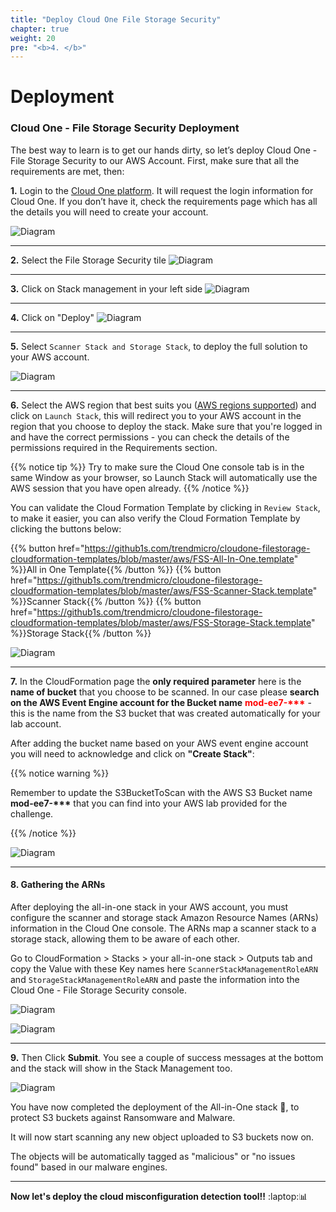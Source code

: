 ```yaml
---
title: "Deploy Cloud One File Storage Security"
chapter: true
weight: 20
pre: "<b>4. </b>"
---
```



# Deployment

### Cloud One - File Storage Security Deployment

The best way to learn is to get our hands dirty, so let’s deploy Cloud One - File Storage Security to our AWS Account. First, make sure that all the requirements are met, then:

**1.** Login to the [Cloud One platform](https://cloudone.trendmicro.com). It will request the login information for Cloud One. If you don’t have it, check the requirements page which has all the details you will need to create your account.

![Diagram](/images/login.png)

---

**2.** Select the File Storage Security tile
![Diagram](/images/login_2.png)

---

**3.** Click on Stack management in your left side
![Diagram](/images/login_3.png)

---

**4.** Click on "Deploy" 
![Diagram](/images/login_4.png)

---

**5.** Select ```Scanner Stack and Storage Stack```, to deploy the full solution to your AWS account.

![Diagram](/images/fss-deploy-stacks-select.png)

---

**6.** Select the AWS region that best suits you ([AWS regions supported](/10_requirements.html)) and click on ```Launch Stack```, this will redirect you to your AWS account in the region that you choose to deploy the stack. Make sure that you're logged in and have the correct permissions - you can check the details of the permissions required in the Requirements section.

{{% notice tip %}}
Try to make sure the Cloud One console tab is in the same Window as your browser, so Launch Stack will automatically use the AWS session that you have open already. 
{{% /notice %}}

You can validate the Cloud Formation Template by clicking in ```Review Stack```, to make it easier, you can also verify the Cloud Formation Template by clicking the buttons below:

{{% button href="https://github1s.com/trendmicro/cloudone-filestorage-cloudformation-templates/blob/master/aws/FSS-All-In-One.template" %}}All in One Template{{% /button %}}
{{% button href="https://github1s.com/trendmicro/cloudone-filestorage-cloudformation-templates/blob/master/aws/FSS-Scanner-Stack.template" %}}Scanner Stack{{% /button %}}
{{% button href="https://github1s.com/trendmicro/cloudone-filestorage-cloudformation-templates/blob/master/aws/FSS-Storage-Stack.template" %}}Storage Stack{{% /button %}}

![Diagram](/images/login_5.png)

---

**7.** In the CloudFormation page the <b>only required parameter</b> here is the <b>name of bucket</b> that you choose to be scanned. In our case please <b>search on the AWS Event Engine account for the Bucket name</b> <span style="color:red"><b>mod-ee7-***</b></span> - this is the name from the S3 bucket that was created automatically for your lab account. 

After adding the bucket name based on your AWS event engine account you will need to acknowledge and click on <b>"Create Stack"</b>:

{{% notice warning %}}
<p style='text-align: left;'>
Remember to update the S3BucketToScan with the AWS S3 Bucket name <b>mod-ee7-***</b> that you can find into your AWS lab provided for the challenge.
</p>
{{% /notice %}}

![Diagram](/images/cft.png)

---

#### **8.** Gathering the ARNs
After deploying the all-in-one stack in your AWS account, you must configure the scanner and storage stack Amazon Resource Names (ARNs) information in the Cloud One console. The ARNs map a scanner stack to a storage stack, allowing them to be aware of each other.

Go to CloudFormation > Stacks > your all-in-one stack > Outputs tab and copy the Value with these Key names here ```ScannerStackManagementRoleARN``` and ```StorageStackManagementRoleARN``` and paste the information into the Cloud One - File Storage Security console.

![Diagram](/images/fss-arn-aws-info.png)

![Diagram](/images/login_6.png)

---

**9.** Then Click <b>Submit</b>. You see a couple of success messages at the bottom and the stack will show in the Stack Management too. 

![Diagram](/images/login_7.png)

You have now completed the deployment of the All-in-One stack :tada:, to protect S3 buckets against Ransomware and Malware. 

It will now start scanning any new object uploaded to S3 buckets now on. 

The objects will be automatically tagged as "malicious" or "no issues found" based in our malware engines. 

----

**Now let's deploy the cloud misconfiguration detection tool!!** :laptop::bar_chart:



